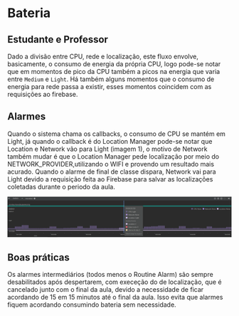 # Bateria

## Estudante e Professor

Dado a divisão entre CPU, rede e localização, este fluxo envolve, basicamente, o consumo de energia
da própria CPU, logo pode-se notar que em momentos de pico da CPU também a picos na energia que varia
entre `Medium` e `Light`. Há também alguns momentos que o consumo de energia para rede passa a existir,
esses momentos coincidem com as requisições ao firebase.

## Alarmes

Quando o sistema chama os callbacks, o consumo de CPU se mantém em Light, já quando o callback é do
Location Manager pode-se notar que Location e Network vão para Light (imagem 1), o motivo de Network
também mudar é que o Location Manager pede localização por meio do NETWORK_PROVIDER,utilizando o WIFI
e provendo um resultado mais acurado. Quando o alarme de final de classe dispara, Network vai para
Light devido a requisição feita ao Firebase para salvar as localizações coletadas durante o periodo
da aula.

![Image 1](/attachments/alarm_bateria_location.png)

## Boas práticas
Os alarmes intermediários (todos menos o Routine Alarm) são sempre desabilitados após despertarem, com execeção do de
localização, que é cancelado junto com o final da aula, devido a necessidade de ficar acordando de 15 em 15
minutos até o final da aula. Isso evita que alarmes fiquem acordando consumindo bateria sem necessidade.